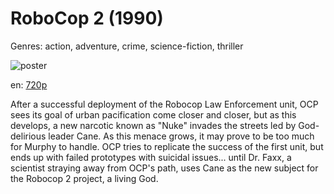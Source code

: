 # RoboCop 2 (1990)

Genres: action, adventure, crime, science-fiction, thriller

![poster](http://image.tmdb.org/t/p/w500/uJRmNEKXmpX1OSOP5u67MlSbfNx.jpg)

en:
  [720p](magnet:?xt=urn:btih:9E5CF75EAF44D0F968EA0D93567A02DC7583099A&tr=udp://glotorrents.pw:6969/announce&tr=udp://tracker.opentrackr.org:1337/announce&tr=udp://torrent.gresille.org:80/announce&tr=udp://tracker.openbittorrent.com:80&tr=udp://tracker.coppersurfer.tk:6969&tr=udp://tracker.leechers-paradise.org:6969&tr=udp://p4p.arenabg.ch:1337&tr=udp://tracker.internetwarriors.net:1337)
  


After a successful deployment of the Robocop Law Enforcement unit, OCP sees its goal of urban pacification come closer and closer, but as this develops, a new narcotic known as "Nuke" invades the streets led by God-delirious leader Cane. As this menace grows, it may prove to be too much for Murphy to handle. OCP tries to replicate the success of the first unit, but ends up with failed prototypes with suicidal issues... until Dr. Faxx, a scientist straying away from OCP's path, uses Cane as the new subject for the Robocop 2 project, a living God.